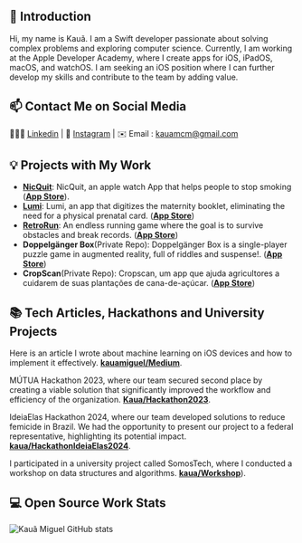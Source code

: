 ## 👋 Introduction

Hi, my name is Kauã. I am a Swift developer passionate about solving complex problems and exploring computer science. Currently, I am working at the Apple Developer Academy, where I create apps for iOS, iPadOS, macOS, and watchOS. I am seeking an iOS position where I can further develop my skills and contribute to the team by adding value.

## 📫 Contact Me on Social Media

👨🏼‍💻 [Linkedin][-1] | 📱 [Instagram][0] | ✉️ Email : kauamcm@gmail.com

## 💡 Projects with My Work

- [**NicQuit**](https://github.com/enrique-sem-h/MiniChallenge05): NicQuit, an apple watch App that helps people to stop smoking ([**App Store**](https://apps.apple.com/br/app/nicquit/id6503173137?l=en-GB)).
- [**Lumi**](https://github.com/kauamiguel/Lumi---Caderneta-Da-Gestante): Lumi, an app that digitizes the maternity booklet, eliminating the need for a physical prenatal card. ([**App Store**](https://apps.apple.com/br/app/lumi-caderneta-da-gestante/id6467932410?l=en-GB))
- [**RetroRun**](https://github.com/kauamiguel/RetroRun): An endless running game where the goal is to survive obstacles and break records. ([**App Store**](https://apps.apple.com/br/app/retro-run/id6455460956?l=en-GB))
- **Doppelgänger Box**(Private Repo): Doppelgänger Box is a single-player puzzle game in augmented reality, full of riddles and suspense!. ([**App Store**](https://apps.apple.com/br/app/doppelg%C3%A4nger-box/id6575395049?l=en-GB))
- **CropScan**(Private Repo): Cropscan, um app que ajuda agricultores a cuidarem de suas plantações de cana-de-açúcar. ([**App Store**](https://apps.apple.com/br/app/cropscan/id6482980793?l=en-GB))

## 📚 Tech Articles, Hackathons and University Projects

Here is an article I wrote about machine learning on iOS devices and how to implement it effectively. **[kauamiguel/Medium](https://medium.com/@kauamcm/machine-learning-emswift-97f01ee7d719)**. 

MÚTUA Hackathon 2023, where our team secured second place by creating a viable solution that significantly improved the workflow and efficiency of the organization. **[Kaua/Hackathon2023](https://www.linkedin.com/posts/kau%C3%A3-miguel-612a29233_hackathon-conquistasprofissionais-tecnologia-activity-7105190385714409472-naH6?utm_source=share&utm_medium=member_desktop)**. 

IdeiaElas Hackathon 2024, where our team developed solutions to reduce femicide in Brazil. We had the opportunity to present our project to a federal representative, highlighting its potential impact. [**kaua/HackathonIdeiaElas2024**](https://www.instagram.com/reel/C-bUw8hsqJe/?utm_source=ig_web_copy_link&igsh=MzRlODBiNWFlZA==). 

I participated in a university project called SomosTech, where I conducted a workshop on data structures and algorithms. [**kaua/Workshop**](https://github.com/kauamiguel/WorkShopEDA)). 

 
## 💻 Open Source Work Stats

![Kauã Miguel GitHub stats](https://github-readme-stats.vercel.app/api?username=kauamiguel&show_icons=true&theme=dark)

[-1]: https://www.linkedin.com/in/kauã-miguel-612a29233/
[0]: https://www.instagram.com/kauamiguel._/
[1]: https://www.zhihu.com/people/lizheming
